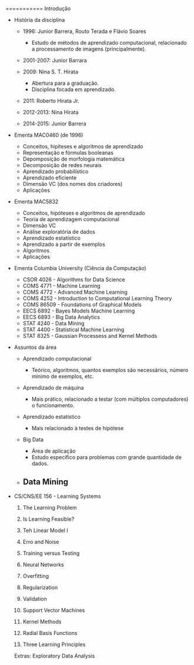 ===========
Introdução

* História da disciplina
    - 1996: Junior Barrera, Routo Terada e Flávio Soares
        - Estudo de métodos de aprendizado computacional, relacionado a
          processamento de imagens (principalmente).

    - 2001-2007: Junior Barrara

    - 2009: Nina S. T. Hirata
        - Abertura para a graduação.
        - Disciplina focada em aprendizado.

    - 2011: Roberto Hirata Jr.

    - 2012-2013: Nina Hirata

    - 2014-2015: Junior Barrera

* Ementa MAC0460 (de 1996)
    - Conceitos, hipíteses e algoritmos de aprendizado
    - Representação e fórmulas booleanas
    - Depomposição de morfologia matemática
    - Decomposição de redes neurais
    - Aprendizado probabilístico
    - Aprendizado eficiente
    - Dimensão VC (dos nomes dos criadores)
    - Aplicações

* Ementa MAC5832
    - Conceitos, hipóteses e algoritmos de aprendizado
    - Teoria de aprendizagem computacional
    - Dimensão VC
    - Análise exploratória de dados
    - Aprendizado estatístico
    - Aprendizado a partir de exemplos
    - Algoritmos
    - Aplicações

* Ementa Columbia University (Ciência da Computação)
    - CSOR  4026 - Algorithms for Data Science
    - COMS  4771 - Machine Learning
    - COMS  4772 - Advanced Machine Learning
    - COMS  4252 - Introduction to Computational Learning Theory
    - COMS 86509 - Foundations of Graphical Models
    - EECS  6892 - Bayes Models Machine Learning
    - EECS  6893 - Big Data Analytics
    - STAT  4240 - Data Mining
    - STAT  4400 - Statistical Machine Learning
    - STAT  8325 - Gaussian Processess and Kernel Methods

* Assuntos da área
    - Aprendizado computacional
        - Teórico, algoritmos, quantos exemplos são necessários, número mínimo
          de exemplos, etc.

    - Aprendizado de máquina
        - Mais prático, relacionado a testar (com múltiplos computadores) o
          funcionamento.

    - Aprendizado estatístico
        - Mais relacionado à testes de hipótese

    - Big Data
        - Área de aplicação
        - Estudo específico para problemas com grande quantidade de dados.

    - Data Mining
        - 

* CS/CNS/EE 156 - Learning Systems
    01. The Learning Problem
    02. Is Learning Feasible?
    03. Teh Linear Model I
    04. Erro and Noise
    05. Training versus Testing

    10. Neural Networks
    11. Overfitting
    12. Regularization
    13. Validation
    14. Support Vector Machines
    15. Kernel Methods
    16. Radial Basis Functions
    17. Three Learning Principles

    Extras: Exploratory Data Analysis
